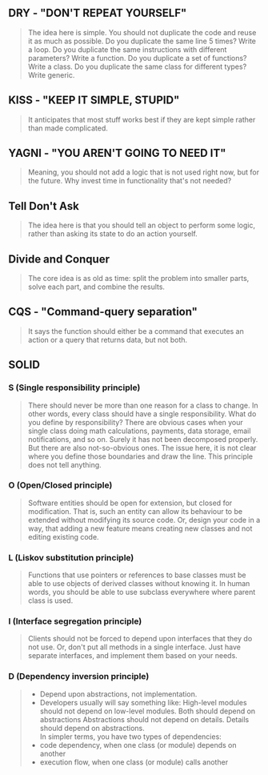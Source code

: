 ## DRY - "DON'T REPEAT YOURSELF"  
> The idea here is simple. You should not duplicate the code and reuse it as much as possible.
> Do you duplicate the same line 5 times? Write a loop. 
> Do you duplicate the same instructions with different parameters? Write a function. 
> Do you duplicate a set of functions? Write a class. 
> Do you duplicate the same class for different types? Write generic.
## KISS - "KEEP IT SIMPLE, STUPID"  
> It anticipates that most stuff works best if they are kept simple rather than made complicated.
## YAGNI - "YOU AREN'T GOING TO NEED IT"  
> Meaning, you should not add a logic that is not used right now, but for the future.
> Why invest time in functionality that's not needed?
## Tell Don't Ask
> The idea here is that you should tell an object to perform some logic, 
> rather than asking its state to do an action yourself.
## Divide and Conquer
> The core idea is as old as time: split the problem into smaller parts, solve each part, and combine the results.
## CQS - "Command-query separation"
> It says the function should either be a command that executes an action or a query that returns data, but not both.
## SOLID
### S (Single responsibility principle)
> There should never be more than one reason for a class to change.
> In other words, every class should have a single responsibility.
> What do you define by responsibility? There are obvious cases when your single class doing math calculations, payments, data storage, email notifications, and so on. Surely it has not been decomposed properly. 
> But there are also not-so-obvious ones. The issue here, it is not clear where you define those boundaries and draw the line. This principle does not tell anything.
### O (Open/Closed principle)
> Software entities should be open for extension, but closed for modification. 
That is, such an entity can allow its behaviour to be extended without modifying its source code.
> Or, design your code in a way, that adding a new feature means creating new classes and not editing existing code.
### L (Liskov substitution principle)
> Functions that use pointers or references to base classes must be able to use objects of derived classes without knowing it.
In human words, you should be able to use subclass everywhere where parent class is used.
### I (Interface segregation principle)
> Clients should not be forced to depend upon interfaces that they do not use.
> Or, don't put all methods in a single interface.
> Just have separate interfaces, and implement them based on your needs.
### D (Dependency inversion principle)
> - Depend upon abstractions, not implementation.
> - Developers usually will say something like:
> High-level modules should not depend on low-level modules. Both should depend on abstractions
> Abstractions should not depend on details. Details should depend on abstractions.  
> In simpler terms, you have two types of dependencies:  
> - code dependency, when one class (or module) depends on another
> - execution flow, when one class (or module) calls another


